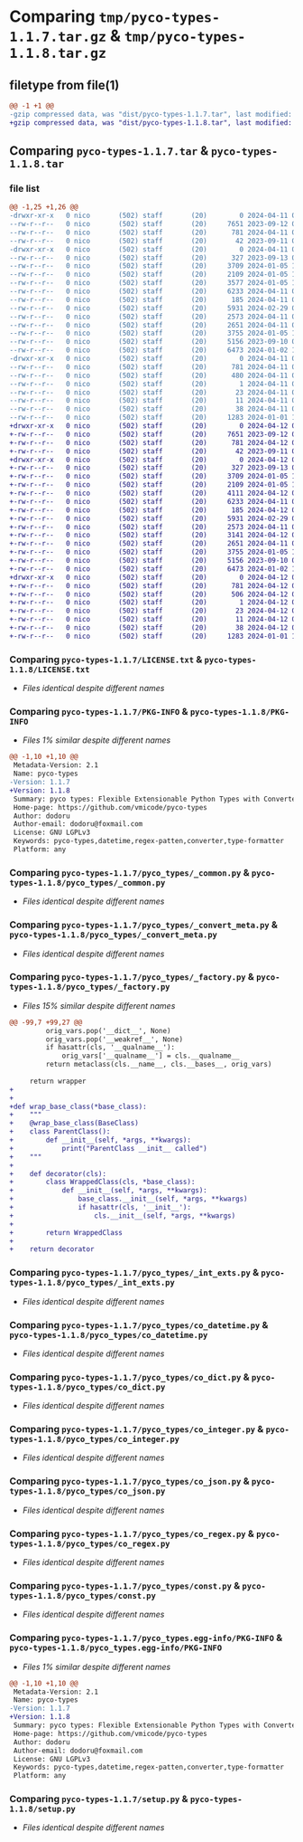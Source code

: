 # Comparing `tmp/pyco-types-1.1.7.tar.gz` & `tmp/pyco-types-1.1.8.tar.gz`

## filetype from file(1)

```diff
@@ -1 +1 @@
-gzip compressed data, was "dist/pyco-types-1.1.7.tar", last modified: Thu Apr 11 04:38:10 2024, max compression
+gzip compressed data, was "dist/pyco-types-1.1.8.tar", last modified: Fri Apr 12 09:09:56 2024, max compression
```

## Comparing `pyco-types-1.1.7.tar` & `pyco-types-1.1.8.tar`

### file list

```diff
@@ -1,25 +1,26 @@
-drwxr-xr-x   0 nico       (502) staff       (20)        0 2024-04-11 04:38:10.607056 pyco-types-1.1.7/
--rw-r--r--   0 nico       (502) staff       (20)     7651 2023-09-12 06:46:27.000000 pyco-types-1.1.7/LICENSE.txt
--rw-r--r--   0 nico       (502) staff       (20)      781 2024-04-11 04:38:10.606312 pyco-types-1.1.7/PKG-INFO
--rw-r--r--   0 nico       (502) staff       (20)       42 2023-09-11 08:05:54.000000 pyco-types-1.1.7/README.md
-drwxr-xr-x   0 nico       (502) staff       (20)        0 2024-04-11 04:38:10.603405 pyco-types-1.1.7/pyco_types/
--rw-r--r--   0 nico       (502) staff       (20)      327 2023-09-13 03:32:10.000000 pyco-types-1.1.7/pyco_types/__init__.py
--rw-r--r--   0 nico       (502) staff       (20)     3709 2024-01-05 13:47:40.000000 pyco-types-1.1.7/pyco_types/_common.py
--rw-r--r--   0 nico       (502) staff       (20)     2109 2024-01-05 13:12:01.000000 pyco-types-1.1.7/pyco_types/_convert_meta.py
--rw-r--r--   0 nico       (502) staff       (20)     3577 2024-01-05 10:16:54.000000 pyco-types-1.1.7/pyco_types/_factory.py
--rw-r--r--   0 nico       (502) staff       (20)     6233 2024-04-11 04:36:21.000000 pyco-types-1.1.7/pyco_types/_int_exts.py
--rw-r--r--   0 nico       (502) staff       (20)      185 2024-04-11 04:23:42.000000 pyco-types-1.1.7/pyco_types/_version.py
--rw-r--r--   0 nico       (502) staff       (20)     5931 2024-02-29 09:31:06.000000 pyco-types-1.1.7/pyco_types/co_datetime.py
--rw-r--r--   0 nico       (502) staff       (20)     2573 2024-04-11 02:14:39.000000 pyco-types-1.1.7/pyco_types/co_dict.py
--rw-r--r--   0 nico       (502) staff       (20)     2651 2024-04-11 04:25:38.000000 pyco-types-1.1.7/pyco_types/co_integer.py
--rw-r--r--   0 nico       (502) staff       (20)     3755 2024-01-05 13:43:50.000000 pyco-types-1.1.7/pyco_types/co_json.py
--rw-r--r--   0 nico       (502) staff       (20)     5156 2023-09-10 03:46:01.000000 pyco-types-1.1.7/pyco_types/co_regex.py
--rw-r--r--   0 nico       (502) staff       (20)     6473 2024-01-02 13:02:23.000000 pyco-types-1.1.7/pyco_types/const.py
-drwxr-xr-x   0 nico       (502) staff       (20)        0 2024-04-11 04:38:10.605749 pyco-types-1.1.7/pyco_types.egg-info/
--rw-r--r--   0 nico       (502) staff       (20)      781 2024-04-11 04:38:10.000000 pyco-types-1.1.7/pyco_types.egg-info/PKG-INFO
--rw-r--r--   0 nico       (502) staff       (20)      480 2024-04-11 04:38:10.000000 pyco-types-1.1.7/pyco_types.egg-info/SOURCES.txt
--rw-r--r--   0 nico       (502) staff       (20)        1 2024-04-11 04:38:10.000000 pyco-types-1.1.7/pyco_types.egg-info/dependency_links.txt
--rw-r--r--   0 nico       (502) staff       (20)       23 2024-04-11 04:38:10.000000 pyco-types-1.1.7/pyco_types.egg-info/requires.txt
--rw-r--r--   0 nico       (502) staff       (20)       11 2024-04-11 04:38:10.000000 pyco-types-1.1.7/pyco_types.egg-info/top_level.txt
--rw-r--r--   0 nico       (502) staff       (20)       38 2024-04-11 04:38:10.607276 pyco-types-1.1.7/setup.cfg
--rw-r--r--   0 nico       (502) staff       (20)     1283 2024-01-01 11:35:19.000000 pyco-types-1.1.7/setup.py
+drwxr-xr-x   0 nico       (502) staff       (20)        0 2024-04-12 09:09:56.878771 pyco-types-1.1.8/
+-rw-r--r--   0 nico       (502) staff       (20)     7651 2023-09-12 06:46:27.000000 pyco-types-1.1.8/LICENSE.txt
+-rw-r--r--   0 nico       (502) staff       (20)      781 2024-04-12 09:09:56.878407 pyco-types-1.1.8/PKG-INFO
+-rw-r--r--   0 nico       (502) staff       (20)       42 2023-09-11 08:05:54.000000 pyco-types-1.1.8/README.md
+drwxr-xr-x   0 nico       (502) staff       (20)        0 2024-04-12 09:09:56.875002 pyco-types-1.1.8/pyco_types/
+-rw-r--r--   0 nico       (502) staff       (20)      327 2023-09-13 03:32:10.000000 pyco-types-1.1.8/pyco_types/__init__.py
+-rw-r--r--   0 nico       (502) staff       (20)     3709 2024-01-05 13:47:40.000000 pyco-types-1.1.8/pyco_types/_common.py
+-rw-r--r--   0 nico       (502) staff       (20)     2109 2024-01-05 13:12:01.000000 pyco-types-1.1.8/pyco_types/_convert_meta.py
+-rw-r--r--   0 nico       (502) staff       (20)     4111 2024-04-12 09:01:18.000000 pyco-types-1.1.8/pyco_types/_factory.py
+-rw-r--r--   0 nico       (502) staff       (20)     6233 2024-04-11 04:36:21.000000 pyco-types-1.1.8/pyco_types/_int_exts.py
+-rw-r--r--   0 nico       (502) staff       (20)      185 2024-04-12 09:05:39.000000 pyco-types-1.1.8/pyco_types/_version.py
+-rw-r--r--   0 nico       (502) staff       (20)     5931 2024-02-29 09:31:06.000000 pyco-types-1.1.8/pyco_types/co_datetime.py
+-rw-r--r--   0 nico       (502) staff       (20)     2573 2024-04-11 02:14:39.000000 pyco-types-1.1.8/pyco_types/co_dict.py
+-rw-r--r--   0 nico       (502) staff       (20)     3141 2024-04-12 09:07:04.000000 pyco-types-1.1.8/pyco_types/co_ext_base.py
+-rw-r--r--   0 nico       (502) staff       (20)     2651 2024-04-11 04:25:38.000000 pyco-types-1.1.8/pyco_types/co_integer.py
+-rw-r--r--   0 nico       (502) staff       (20)     3755 2024-01-05 13:43:50.000000 pyco-types-1.1.8/pyco_types/co_json.py
+-rw-r--r--   0 nico       (502) staff       (20)     5156 2023-09-10 03:46:01.000000 pyco-types-1.1.8/pyco_types/co_regex.py
+-rw-r--r--   0 nico       (502) staff       (20)     6473 2024-01-02 13:02:23.000000 pyco-types-1.1.8/pyco_types/const.py
+drwxr-xr-x   0 nico       (502) staff       (20)        0 2024-04-12 09:09:56.877934 pyco-types-1.1.8/pyco_types.egg-info/
+-rw-r--r--   0 nico       (502) staff       (20)      781 2024-04-12 09:09:56.000000 pyco-types-1.1.8/pyco_types.egg-info/PKG-INFO
+-rw-r--r--   0 nico       (502) staff       (20)      506 2024-04-12 09:09:56.000000 pyco-types-1.1.8/pyco_types.egg-info/SOURCES.txt
+-rw-r--r--   0 nico       (502) staff       (20)        1 2024-04-12 09:09:56.000000 pyco-types-1.1.8/pyco_types.egg-info/dependency_links.txt
+-rw-r--r--   0 nico       (502) staff       (20)       23 2024-04-12 09:09:56.000000 pyco-types-1.1.8/pyco_types.egg-info/requires.txt
+-rw-r--r--   0 nico       (502) staff       (20)       11 2024-04-12 09:09:56.000000 pyco-types-1.1.8/pyco_types.egg-info/top_level.txt
+-rw-r--r--   0 nico       (502) staff       (20)       38 2024-04-12 09:09:56.878937 pyco-types-1.1.8/setup.cfg
+-rw-r--r--   0 nico       (502) staff       (20)     1283 2024-01-01 11:35:19.000000 pyco-types-1.1.8/setup.py
```

### Comparing `pyco-types-1.1.7/LICENSE.txt` & `pyco-types-1.1.8/LICENSE.txt`

 * *Files identical despite different names*

### Comparing `pyco-types-1.1.7/PKG-INFO` & `pyco-types-1.1.8/PKG-INFO`

 * *Files 1% similar despite different names*

```diff
@@ -1,10 +1,10 @@
 Metadata-Version: 2.1
 Name: pyco-types
-Version: 1.1.7
+Version: 1.1.8
 Summary: pyco types: Flexible Extensionable Python Types with Converter
 Home-page: https://github.com/vmicode/pyco-types
 Author: dodoru
 Author-email: dodoru@foxmail.com
 License: GNU LGPLv3
 Keywords: pyco-types,datetime,regex-patten,converter,type-formatter
 Platform: any
```

### Comparing `pyco-types-1.1.7/pyco_types/_common.py` & `pyco-types-1.1.8/pyco_types/_common.py`

 * *Files identical despite different names*

### Comparing `pyco-types-1.1.7/pyco_types/_convert_meta.py` & `pyco-types-1.1.8/pyco_types/_convert_meta.py`

 * *Files identical despite different names*

### Comparing `pyco-types-1.1.7/pyco_types/_factory.py` & `pyco-types-1.1.8/pyco_types/_factory.py`

 * *Files 15% similar despite different names*

```diff
@@ -99,7 +99,27 @@
         orig_vars.pop('__dict__', None)
         orig_vars.pop('__weakref__', None)
         if hasattr(cls, '__qualname__'):
             orig_vars['__qualname__'] = cls.__qualname__
         return metaclass(cls.__name__, cls.__bases__, orig_vars)
 
     return wrapper
+
+
+def wrap_base_class(*base_class):
+    """
+    @wrap_base_class(BaseClass)
+    class ParentClass():
+        def __init__(self, *args, **kwargs):
+            print("ParentClass __init__ called")
+    """
+
+    def decorator(cls):
+        class WrappedClass(cls, *base_class):
+            def __init__(self, *args, **kwargs):
+                base_class.__init__(self, *args, **kwargs)
+                if hasattr(cls, '__init__'):
+                    cls.__init__(self, *args, **kwargs)
+
+        return WrappedClass
+
+    return decorator
```

### Comparing `pyco-types-1.1.7/pyco_types/_int_exts.py` & `pyco-types-1.1.8/pyco_types/_int_exts.py`

 * *Files identical despite different names*

### Comparing `pyco-types-1.1.7/pyco_types/co_datetime.py` & `pyco-types-1.1.8/pyco_types/co_datetime.py`

 * *Files identical despite different names*

### Comparing `pyco-types-1.1.7/pyco_types/co_dict.py` & `pyco-types-1.1.8/pyco_types/co_dict.py`

 * *Files identical despite different names*

### Comparing `pyco-types-1.1.7/pyco_types/co_integer.py` & `pyco-types-1.1.8/pyco_types/co_integer.py`

 * *Files identical despite different names*

### Comparing `pyco-types-1.1.7/pyco_types/co_json.py` & `pyco-types-1.1.8/pyco_types/co_json.py`

 * *Files identical despite different names*

### Comparing `pyco-types-1.1.7/pyco_types/co_regex.py` & `pyco-types-1.1.8/pyco_types/co_regex.py`

 * *Files identical despite different names*

### Comparing `pyco-types-1.1.7/pyco_types/const.py` & `pyco-types-1.1.8/pyco_types/const.py`

 * *Files identical despite different names*

### Comparing `pyco-types-1.1.7/pyco_types.egg-info/PKG-INFO` & `pyco-types-1.1.8/pyco_types.egg-info/PKG-INFO`

 * *Files 1% similar despite different names*

```diff
@@ -1,10 +1,10 @@
 Metadata-Version: 2.1
 Name: pyco-types
-Version: 1.1.7
+Version: 1.1.8
 Summary: pyco types: Flexible Extensionable Python Types with Converter
 Home-page: https://github.com/vmicode/pyco-types
 Author: dodoru
 Author-email: dodoru@foxmail.com
 License: GNU LGPLv3
 Keywords: pyco-types,datetime,regex-patten,converter,type-formatter
 Platform: any
```

### Comparing `pyco-types-1.1.7/setup.py` & `pyco-types-1.1.8/setup.py`

 * *Files identical despite different names*

